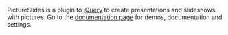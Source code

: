 PictureSlides is a plugin to [jQuery](http://www.jquery.com/) to create presentations and slideshows with pictures. Go to the [documentation page](http://www.robertnyman.com/picture-slides/) for demos, documentation and settings.